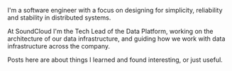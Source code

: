 I'm a software engineer with a focus on designing for simplicity, reliability and stability in distributed systems.

At SoundCloud I'm the Tech Lead of the Data Platform, working on the architecture of our data infrastructure, and guiding how we work with data infrastructure across the company.

Posts here are about things I learned and found interesting, or just useful.
